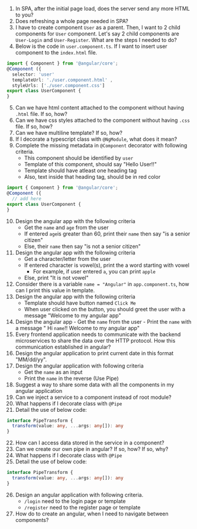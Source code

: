 1. In SPA, after the initial page load, does the server send any more HTML to you?
2. Does refreshing a whole page needed in SPA?
3. I have to create component `User` as a parent. Then, I want to 2 child components for `User` component. Let's say 2 child components are `User-Login` and `User-Register`. What are the steps I needed to do?
4.  Below is the code in `user.component.ts`. If I want to insert user component to the `index.html` file.
```ts
import { Component } from '@angular/core';
@Component ({
  selector: 'user'
  templateUrl: './user.component.html' ,
  styleUrls: ['./user.component.css']
export class UserComponent {
} 
```
5. Can we have html content attached to the component without having `.html` file. If so, how?
6. Can we have css styles attached to the component without having `.css` file. If so, how?
7. Can we have multiline template? If so, how?
8. If I decorate a typescript class with `@NgModule`, what does it mean?
9. Complete the missing metadata in `@Component` decorator with following criteria.
    -  This component should be identified by `user`
    -  Template of this component, should say "Hello User!!"
    -  Template should have atleast one heading tag
    -  Also, text inside that heading tag, should be in red color
```ts
import { Component } from '@angular/core';
@Component ({
  // add here
export class UserComponent {
} 
```
10. Design the angular app with the following criteria
    - Get the `name` and `age` from the user
    - If entered `age`is greater than 60, print their `name` then say "is a senior citizen"
    - Else, their `name` then say "is not a senior citizen"
11. Design the angular app with the following criteria
    - Get a character/letter from the user
    - If entered character is vowel(s), print the a word starting with vowel
        - For example, if user entered `a`, you can print `apple`
    - Else, print "It is not vowel"
12. Consider there is a variable `name = "Angular"` in `app.component.ts`, how can I print this value in template.
13. Design the angular app with the following criteria
    - Template should have button named `Click Me`
    - When user clicked on the button, you should greet the user with a message "Welcome to my angular app"
14.  Design the angular app
    - Get the `name` from the user
    - Print the `name` with a message " Hi `name`!! Welcome to my angular app"
15.  Every frontend application needs to communicate with the backend microservices to share the data over the HTTP protocol. How this communication established in angular?
16.  Design the angular application to print current date in this format "MM/dd/yy".
17. Design the angular application with following criteria
    - Get the `name` as an input
    - Print the `name` in the reverse (Use Pipe)
18. Suggest a way to share some data with all the components in my angular application
19. Can we inject a service to a component instead of root module?
20. What happens if I decorate class with `@Pipe`
21. Detail the use of below code:
```ts
interface PipeTransform {
  transform(value: any, ...args: any[]): any
}
```
22. How can I access data stored in the service in a component?
23. Can we create our own pipe in angular? If so, how? If so, why?
24. What happens if I decorate class with `@Pipe`
25. Detail the use of below code:
```ts
interface PipeTransform {
  transform(value: any, ...args: any[]): any
}
```
26. Design an angular application with following criteria.
    - `/login` need to the login page or template
    - `/register` need to the register page or template
27. How do to create an angular, when I need to navigate between components?
